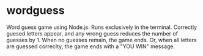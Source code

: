 # wordguess
Word guess game using Node.js. Runs exclusively in the terminal. Correctly guesed letters appear, and any wrong guess reduces the number of guesses by 1. When no guesses remain, the game ends. Or, when all letters are guessed correclty, the game ends with a "YOU WIN" message.
